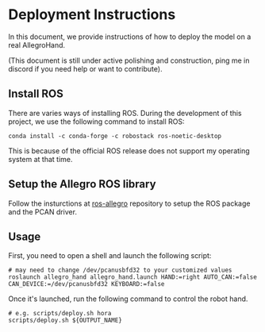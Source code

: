 # Deployment Instructions

In this document, we provide instructions of how to deploy the model on a real AllegroHand.

(This document is still under active polishing and construction, ping me in discord if you need help or want to contribute).

## Install ROS

There are varies ways of installing ROS. During the development of this project, we use the following command to install ROS:
```
conda install -c conda-forge -c robostack ros-noetic-desktop
```
This is because of the official ROS release does not support my operating system at that time.

## Setup the Allegro ROS library

Follow the insturctions at [ros-allegro](https://github.com/HaozhiQi/ros-allegro/) repository to setup the ROS package and the PCAN driver.

## Usage

First, you need to open a shell and launch the following script:
```
# may need to change /dev/pcanusbfd32 to your customized values
roslaunch allegro_hand allegro_hand.launch HAND:=right AUTO_CAN:=false CAN_DEVICE:=/dev/pcanusbfd32 KEYBOARD:=false
```
Once it's launched, run the following command to control the robot hand.
```
# e.g. scripts/deploy.sh hora
scripts/deploy.sh ${OUTPUT_NAME}
```
